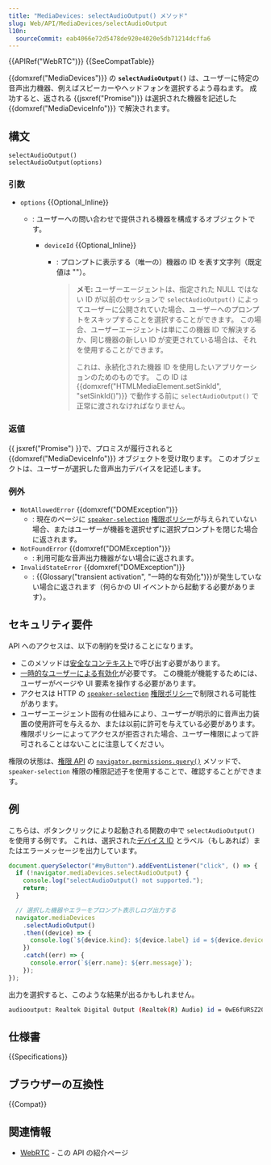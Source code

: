 ```yaml
---
title: "MediaDevices: selectAudioOutput() メソッド"
slug: Web/API/MediaDevices/selectAudioOutput
l10n:
  sourceCommit: eab4066e72d5478de920e4020e5db71214dcffa6
---
```


{{APIRef("WebRTC")}} {{SeeCompatTable}}

{{domxref("MediaDevices")}} の **`selectAudioOutput()`** は、ユーザーに特定の音声出力機器、例えばスピーカーやヘッドフォンを選択するよう尋ねます。
成功すると、返される {{jsxref("Promise")}} は選択された機器を記述した {{domxref("MediaDeviceInfo")}} で解決されます。

## 構文

```js-nolint
selectAudioOutput()
selectAudioOutput(options)
```

### 引数

- `options` {{Optional_Inline}}

  - : ユーザーへの問い合わせで提供される機器を構成するオブジェクトです。

    - `deviceId` {{Optional_Inline}}

      - : プロンプトに表示する（唯一の）機器の ID を表す文字列（既定値は ""）。

        > **メモ:** ユーザーエージェントは、指定された NULL ではない ID が以前のセッションで `selectAudioOutput()` によってユーザーに公開されていた場合、ユーザーへのプロンプトをスキップすることを選択することができます。
        > この場合、ユーザーエージェントは単にこの機器 ID で解決するか、同じ機器の新しい ID が変更されている場合は、それを使用することができます。
        >
        > これは、永続化された機器 ID を使用したいアプリケーションのためのものです。
        > この ID は {{domxref("HTMLMediaElement.setSinkId", "setSinkId()")}} で動作する前に `selectAudioOutput()` で正常に渡されなければなりません。

### 返値

{{ jsxref("Promise") }}で、プロミスが履行されると {{domxref("MediaDeviceInfo")}} オブジェクトを受け取ります。
このオブジェクトは、ユーザーが選択した音声出力デバイスを記述します。

### 例外

- `NotAllowedError` {{domxref("DOMException")}}
  - : 現在のページに [`speaker-selection`](/ja/docs/Web/HTTP/Headers/Permissions-Policy/speaker-selection) [権限ポリシー](/ja/docs/Web/HTTP/Permissions_Policy)が与えられていない場合、またはユーザーが機器を選択せずに選択プロンプトを閉じた場合に返されます。
- `NotFoundError` {{domxref("DOMException")}}
  - : 利用可能な音声出力機器がない場合に返されます。
- `InvalidStateError` {{domxref("DOMException")}}
  - : {{Glossary("transient activation", "一時的な有効化")}}が発生していない場合に返されます（何らかの UI イベントから起動する必要があります）。

## セキュリティ要件

API へのアクセスは、以下の制約を受けることになります。

- このメソッドは[安全なコンテキスト](/ja/docs/Web/Security/Secure_Contexts)で呼び出す必要があります。
- [一時的なユーザーによる有効化](/ja/docs/Web/Security/User_activation)が必要です。
  この機能が機能するためには、ユーザーがページや UI 要素を操作する必要があります。
- アクセスは HTTP の [`speaker-selection`](/ja/docs/Web/HTTP/Headers/Permissions-Policy/midi) [権限ポリシー](/ja/docs/Web/HTTP/Permissions_Policy)で制限される可能性があります。
- ユーザーエージェント固有の仕組みにより、ユーザーが明示的に音声出力装置の使用許可を与えるか、または以前に許可を与えている必要があります。
  権限ポリシーによってアクセスが拒否された場合、ユーザー権限によって許可されることはないことに注意してください。

権限の状態は、[権限 API](/ja/docs/Web/API/Permissions_API) の [`navigator.permissions.query()`](/ja/docs/Web/API/Permissions/query) メソッドで、 `speaker-selection` 権限の権限記述子を使用することで、確認することができます。

## 例

こちらは、ボタンクリックにより起動される関数の中で `selectAudioOutput()` を使用する例です。
これは、選択された[デバイス ID](/ja/docs/Web/API/MediaDeviceInfo/deviceId) とラベル（もしあれば）またはエラーメッセージを出力しています。

```js
document.querySelector("#myButton").addEventListener("click", () => {
  if (!navigator.mediaDevices.selectAudioOutput) {
    console.log("selectAudioOutput() not supported.");
    return;
  }

  // 選択した機器やエラーをプロンプト表示しログ出力する
  navigator.mediaDevices
    .selectAudioOutput()
    .then((device) => {
      console.log(`${device.kind}: ${device.label} id = ${device.deviceId}`);
    })
    .catch((err) => {
      console.error(`${err.name}: ${err.message}`);
    });
});
```

出力を選択すると、このような結果が出るかもしれません。

```bash
audiooutput: Realtek Digital Output (Realtek(R) Audio) id = 0wE6fURSZ20H0N2NbxqgowQJLWbwo+5ablCVVJwRM3k=
```

## 仕様書

{{Specifications}}

## ブラウザーの互換性

{{Compat}}

## 関連情報

- [WebRTC](/ja/docs/Web/API/WebRTC_API) - この API の紹介ページ
